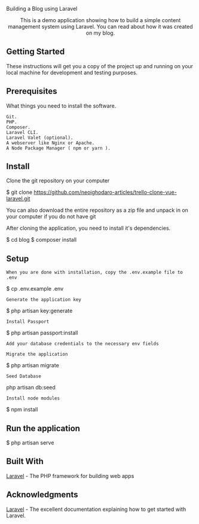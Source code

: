 Building a Blog using Laravel
<p align="center">
This is a demo application showing how to build a simple content management system using Laravel. You can read about how it was created on my blog.
</p>

## Getting Started

These instructions will get you a copy of the project up and running on your local machine for development and testing purposes.

## Prerequisites

What things you need to install the software.

    Git.
    PHP.
    Composer.
    Laravel CLI.
    Laravel Valet (optional).
    A webserver like Nginx or Apache.
    A Node Package Manager ( npm or yarn ).


## Install

Clone the git repository on your computer

$ git clone https://github.com/neoighodaro-articles/trello-clone-vue-laravel.git

You can also download the entire repository as a zip file and unpack in on your computer if you do not have git

After cloning the application, you need to install it's dependencies.

$ cd blog
$ composer install

## Setup

    When you are done with installation, copy the .env.example file to .env

$ cp .env.example .env

    Generate the application key

$ php artisan key:generate

    Install Passport

$ php artisan passport:install

    Add your database credentials to the necessary env fields

    Migrate the application

$ php artisan migrate

    Seed Database

php artisan db:seed

    Install node modules

$ npm install

## Run the application

$ php artisan serve

## Built With

[Laravel](https://laravel.com/) - The PHP framework for building web apps

## Acknowledgments

[Laravel](https://laravel.com/docs/) - The excellent documentation explaining how to get started with Laravel.


